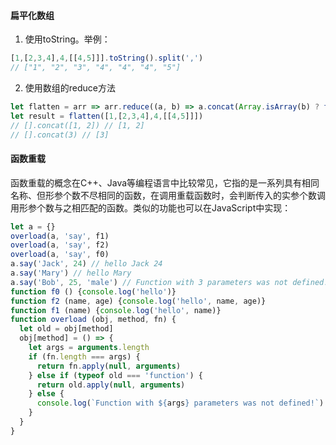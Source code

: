 #### 扁平化数组

1. 使用toString。举例：

```javascript
[1,[2,3,4],4,[[4,5]]].toString().split(',')
// ["1", "2", "3", "4", "4", "4", "5"]
```

2. 使用数组的reduce方法

```javascript
let flatten = arr => arr.reduce((a, b) => a.concat(Array.isArray(b) ? flatten(b) : b), [])
let result = flatten([1,[2,3,4],4,[[4,5]]])
// [].concat([1, 2]) // [1, 2]
// [].concat(3) // [3]
```

#### 函数重载

函数重载的概念在C++、Java等编程语言中比较常见，它指的是一系列具有相同名称、但形参个数不尽相同的函数，在调用重载函数时，会判断传入的实参个数调用形参个数与之相匹配的函数。类似的功能也可以在JavaScript中实现：

```javascript
let a = {}
overload(a, 'say', f1)
overload(a, 'say', f2)
overload(a, 'say', f0)
a.say('Jack', 24) // hello Jack 24
a.say('Mary') // hello Mary
a.say('Bob', 25, 'male') // Function with 3 parameters was not defined!
function f0 () {console.log('hello')}
function f2 (name, age) {console.log('hello', name, age)}
function f1 (name) {console.log('hello', name)}
function overload (obj, method, fn) {
  let old = obj[method]
  obj[method] = () => {
    let args = arguments.length
    if (fn.length === args) {
      return fn.apply(null, arguments)
    } else if (typeof old === 'function') {
      return old.apply(null, arguments)
    } else {
      console.log(`Function with ${args} parameters was not defined!`)
    }
  }
}
```
